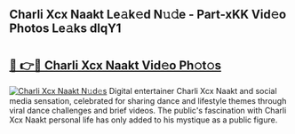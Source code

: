 ## Charli Xcx Naakt Le𝚊k𝚎d N𝚞𝚍e - Part-xKK Vid𝚎o Photos Le𝚊ks dlqY1

# <h2><a href="http://fb7lh0.evod.top/?m=Charli+Xcx+Naakt">🔗 👉🔴 Charli Xcx Naakt Vid𝚎o Ph𝚘t𝚘s</a></h2>

[![Charli Xcx Naakt N𝚞d𝚎s](https://i.imgur.com/8V9OHl7.gif)](http://fb7lh0.evod.top/?m=Charli+Xcx+Naakt)
Digital entertainer Charli Xcx Naakt and social media sensation, celebrated for sharing dance and lifestyle themes through viral dance challenges and brief videos. The public's fascination with Charli Xcx Naakt personal life has only added to his mystique as a public figure. 
